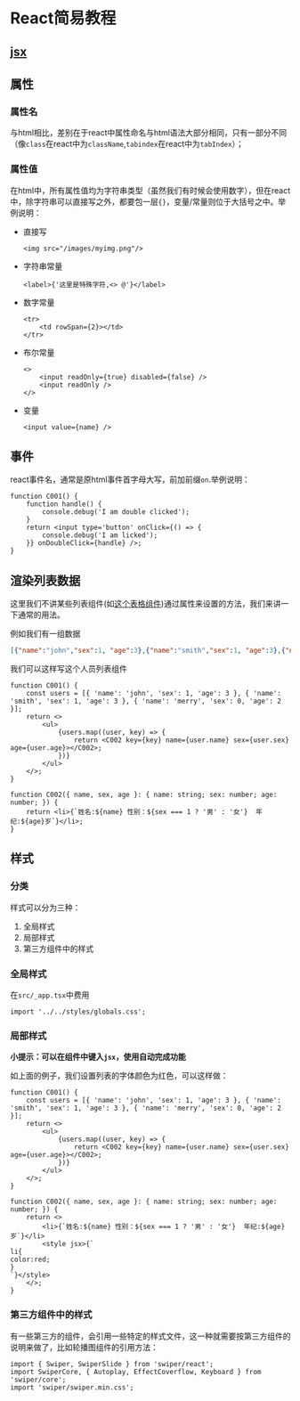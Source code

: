 # React简易教程

## [jsx](https://reactjs.org/docs/introducing-jsx.html)

## 属性

### 属性名

与html相比，差别在于react中属性命名与html语法大部分相同，只有一部分不同（像`class`在react中为`className`,`tabindex`在react中为`tabIndex`）；

### 属性值

在html中，所有属性值均为字符串类型（虽然我们有时候会使用数字），但在react中，除字符串可以直接写之外，都要包一层`{}`，变量/常量则位于大括号之中。举例说明：

- 直接写

	```tsx
	<img src="/images/myimg.png"/>
	```

- 字符串常量

	```tsx
	<label>{'这里是特殊字符,<> @'}</label>
	```

- 数字常量

	```tsx
	<tr>
		<td rowSpan={2}></td>
	</tr>
	```

- 布尔常量

	```tsx
	<>
		<input readOnly={true} disabled={false} />
		<input readOnly />
	</>
	```

- 变量

	```tsx
	<input value={name} />
	```

## 事件

react事件名，通常是原html事件首字母大写，前加前缀`on`.举例说明：

```tsx
function C001() {
	function handle() {
		console.debug('I am double clicked');
	}
	return <input type='button' onClick={() => {
		console.debug('I am licked');
	}} onDoubleClick={handle} />;
}
```

## 渲染列表数据

这里我们不讲某些列表组件(如[这个表格组件](https://react.geist-ui.dev/en-us/components/table))通过属性来设置的方法，我们来讲一下通常的用法。

例如我们有一组数据

```json
[{"name":"john","sex":1, "age":3},{"name":"smith","sex":1, "age":3},{"name":"merry","sex":0, "age":2}]
```

我们可以这样写这个人员列表组件

```tsx
function C001() {
	const users = [{ 'name': 'john', 'sex': 1, 'age': 3 }, { 'name': 'smith', 'sex': 1, 'age': 3 }, { 'name': 'merry', 'sex': 0, 'age': 2 }];
	return <>
		<ul>
			{users.map((user, key) => {
				return <C002 key={key} name={user.name} sex={user.sex} age={user.age}></C002>;
			})}
		</ul>
	</>;
}

function C002({ name, sex, age }: { name: string; sex: number; age: number; }) {
	return <li>{`姓名:${name} 性别：${sex === 1 ? '男' : '女'}  年纪:${age}岁`}</li>;
}
```

## 样式

### 分类

样式可以分为三种：

1. 全局样式
1. 局部样式
1. 第三方组件中的样式

### 全局样式

在`src/_app.tsx`中费用

```tsx
import '../../styles/globals.css';
```

### 局部样式

**小提示：可以在组件中键入`jsx`，使用自动完成功能**

如上面的例子，我们设置列表的字体颜色为红色，可以这样做：

```tsx
function C001() {
	const users = [{ 'name': 'john', 'sex': 1, 'age': 3 }, { 'name': 'smith', 'sex': 1, 'age': 3 }, { 'name': 'merry', 'sex': 0, 'age': 2 }];
	return <>
		<ul>
			{users.map((user, key) => {
				return <C002 key={key} name={user.name} sex={user.sex} age={user.age}></C002>;
			})}
		</ul>
	</>;
}

function C002({ name, sex, age }: { name: string; sex: number; age: number; }) {
	return <>
		<li>{`姓名:${name} 性别：${sex === 1 ? '男' : '女'}  年纪:${age}岁`}</li>
		<style jsx>{`
li{
color:red;
}
`}</style>
	</>;
}

```

### 第三方组件中的样式

有一些第三方的组件，会引用一些特定的样式文件，这一种就需要按第三方组件的说明来做了，比如轮播图组件的引用方法：

```tsx
import { Swiper, SwiperSlide } from 'swiper/react';
import SwiperCore, { Autoplay, EffectCoverflow, Keyboard } from 'swiper/core';
import 'swiper/swiper.min.css';
```
